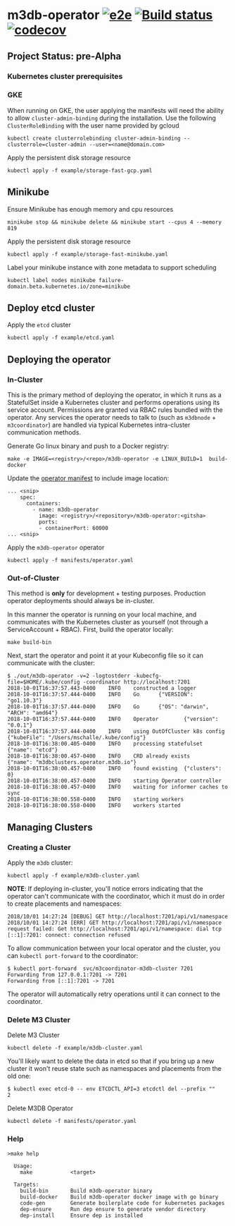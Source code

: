 # m3db-operator [![e2e](https://travis-ci.org/m3db/m3db-operator.svg?branch=master)](https://travis-ci.org/m3db/m3db-operator)  [![Build status](https://badge.buildkite.com/6cf88054469d7d59a584f618426dc2bd436f816daaf5000db8.svg)](https://buildkite.com/m3/m3db-operator) [![codecov](https://codecov.io/gh/m3db/m3db-operator/branch/master/graph/badge.svg)](https://codecov.io/gh/m3db/m3db-operator)

## Project Status: pre-Alpha

### Kubernetes cluster prerequisites

### GKE
When running on GKE, the user applying the manifests will need the ability to
allow `cluster-admin-binding` during the installation. Use the following
`ClusterRoleBinding` with the user name provided by gcloud

```
kubectl create clusterrolebinding cluster-admin-binding --clusterrole=cluster-admin --user=<name@domain.com>
```

Apply the persistent disk storage resource

```
kubectl apply -f example/storage-fast-gcp.yaml
```

## Minikube

Ensure Minikube has enough memory and cpu resources
```
minikube stop && minikube delete && minikube start --cpus 4 --memory 819
```

Apply the persistent disk storage resource

```
kubectl apply -f example/storage-fast-minikube.yaml
```

Label your minikube instance with zone metadata to support scheduling
```
kubectl label nodes minikube failure-domain.beta.kubernetes.io/zone=minikube
```

## Deploy etcd cluster

Apply the `etcd` cluster

```
kubectl apply -f example/etcd.yaml
```

## Deploying the operator

### In-Cluster

This is the primary method of deploying the operator, in which it runs as a StatefulSet inside a Kubernetes cluster and
performs operations using its service account. Permissions are granted via RBAC rules bundled with the operator. Any
services the operator needs to talk to (such as `m3dbnode` + `m3coordinator`) are handled via typical Kubernetes
intra-cluster communication methods.

Generate Go linux binary and push to a Docker registry:

```
make -e IMAGE=<registry>/<repo>/m3db-operator -e LINUX_BUILD=1  build-docker
```

Update the [operator manifest](https://github.com/m3db/m3db-operator/blob/master/manifests/operator.yaml#L93) to include image location:
```
... <snip>
    spec:
      containers:
        - name: m3db-operator
          image: <registry>/<repository>/m3db-operator:<gitsha>
          ports:
          - containerPort: 60000
... <snip>
```

Apply the `m3db-operator` operator

```
kubectl apply -f manifests/operator.yaml
```

### Out-of-Cluster

This method is **only** for development + testing purposes. Production operator deployments should always be in-cluster.

In this manner the operator is running on your local machine, and communicates with the Kubernetes cluster as yourself
(not through a ServiceAccount + RBAC). First, build the operator locally:

```
make build-bin
```

Next, start the operator and point it at your Kubeconfig file so it can communicate with the cluster:
```
$ ./out/m3db-operator -v=2 -logtostderr -kubecfg-file=$HOME/.kube/config -coordinator http://localhost:7201
2018-10-01T16:37:57.443-0400    INFO    constructed a logger
2018-10-01T16:37:57.444-0400    INFO    Go      {"VERSION": "go1.10.3"}
2018-10-01T16:37:57.444-0400    INFO    Go      {"OS": "darwin", "ARCH": "amd64"}
2018-10-01T16:37:57.444-0400    INFO    Operator        {"version": "0.0.1"}
2018-10-01T16:37:57.444-0400    INFO    using OutOfCluster k8s config   {"kubeFile": "/Users/mschalle/.kube/config"}
2018-10-01T16:38:00.405-0400    INFO    processing statefulset  {"name": "etcd"}
2018-10-01T16:38:00.457-0400    INFO    CRD already exists      {"name": "m3dbclusters.operator.m3db.io"}
2018-10-01T16:38:00.457-0400    INFO    found existing  {"clusters": 0}
2018-10-01T16:38:00.457-0400    INFO    starting Operator controller
2018-10-01T16:38:00.457-0400    INFO    waiting for informer caches to sync
2018-10-01T16:38:00.558-0400    INFO    starting workers
2018-10-01T16:38:00.558-0400    INFO    workers started
```

## Managing Clusters

### Creating a Cluster

Apply the `m3db` cluster:

```
kubectl apply -f example/m3db-cluster.yaml
```

**NOTE**: If deploying in-cluster, you'll notice errors indicating that the operator can't communicate with the
coordinator, which it must do in order to create placements and namespaces:
```
2018/10/01 14:27:24 [DEBUG] GET http://localhost:7201/api/v1/namespace
2018/10/01 14:27:24 [ERR] GET http://localhost:7201/api/v1/namespace request failed: Get http://localhost:7201/api/v1/namespace: dial tcp [::1]:7201: connect: connection refused
```

To allow communication between your local operator and the cluster, you can `kubectl port-forward` to the coordinator:
```
$ kubectl port-forward  svc/m3coordinator-m3db-cluster 7201
Forwarding from 127.0.0.1:7201 -> 7201
Forwarding from [::1]:7201 -> 7201
```

The operator will automatically retry operations until it can connect to the coordinator.

### Delete M3 Cluster

Delete M3 Cluster

```
kubectl delete -f example/m3db-cluster.yaml
```

You'll likely want to delete the data in etcd so that if you bring up a new cluster it won't reuse state such as
namespaces and placements from the old one:
```
$ kubectl exec etcd-0 -- env ETCDCTL_API=3 etcdctl del --prefix ""
2
```

Delete M3DB Operator

```
kubectl delete -f manifests/operator.yaml
```

### Help
```
>make help

  Usage:
    make            <target>

  Targets:
    build-bin       Build m3db-operator binary
    build-docker    Build m3db-operator docker image with go binary
    code-gen        Generate boilerplate code for kubernetes packages
    dep-ensure      Run dep ensure to generate vendor directory
    dep-install     Ensure dep is installed
```
